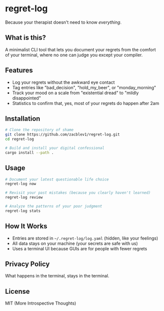 # regret-log

Because your therapist doesn't need to know *everything*.

## What is this?

A minimalist CLI tool that lets you document your regrets from the comfort of your terminal, where no one can judge you except your compiler.

## Features

- Log your regrets without the awkward eye contact
- Tag entries like "bad_decision", "hold_my_beer", or "monday_morning"
- Track your mood on a scale from "existential dread" to "mildly disappointed"
- Statistics to confirm that, yes, most of your regrets do happen after 2am

## Installation

```bash
# Clone the repository of shame
git clone https://github.com/zacblev1/regret-log.git
cd regret-log

# Build and install your digital confessional
cargo install --path .
```

## Usage

```bash
# Document your latest questionable life choice
regret-log now

# Revisit your past mistakes (because you clearly haven't learned)
regret-log review

# Analyze the patterns of your poor judgment
regret-log stats
```

## How It Works

- Entries are stored in `~/.regret-log/log.yaml` (hidden, like your feelings)
- All data stays on your machine (your secrets are safe with us)
- Uses a terminal UI because GUIs are for people with fewer regrets

## Privacy Policy

What happens in the terminal, stays in the terminal.

## License

MIT (More Introspective Thoughts)